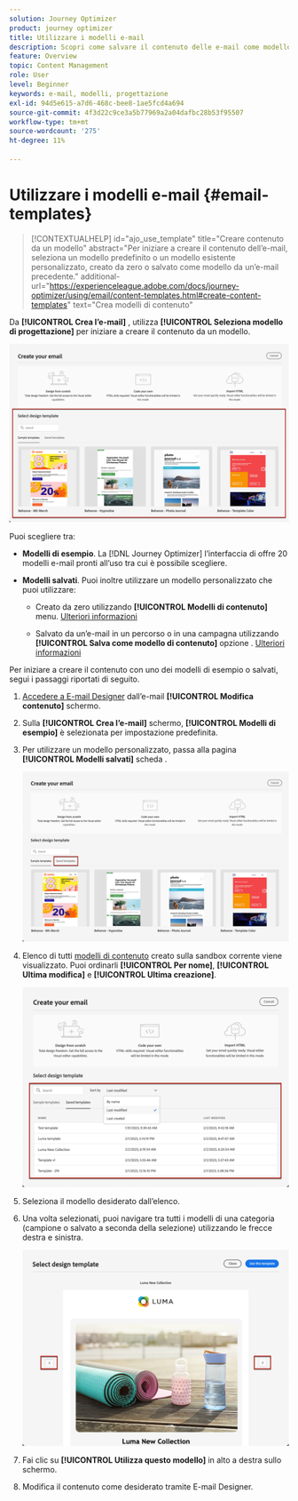 ```yaml
---
solution: Journey Optimizer
product: journey optimizer
title: Utilizzare i modelli e-mail
description: Scopri come salvare il contenuto delle e-mail come modello e riutilizzarlo in Journey Optimizer
feature: Overview
topic: Content Management
role: User
level: Beginner
keywords: e-mail, modelli, progettazione
exl-id: 94d5e615-a7d6-468c-bee8-1ae5fcd4a694
source-git-commit: 4f3d22c9ce3a5b77969a2a04dafbc28b53f95507
workflow-type: tm+mt
source-wordcount: '275'
ht-degree: 11%

---
```


# Utilizzare i modelli e-mail {#email-templates}

>[!CONTEXTUALHELP]
>id="ajo_use_template"
>title="Creare contenuto da un modello"
>abstract="Per iniziare a creare il contenuto dell’e-mail, seleziona un modello predefinito o un modello esistente personalizzato, creato da zero o salvato come modello da un’e-mail precedente."
>additional-url="https://experienceleague.adobe.com/docs/journey-optimizer/using/email/content-templates.html#create-content-templates" text="Crea modelli di contenuto"

Da **[!UICONTROL Crea l’e-mail]** , utilizza **[!UICONTROL Seleziona modello di progettazione]** per iniziare a creare il contenuto da un modello.

![](assets/email_designer-templates.png)

Puoi scegliere tra:

* **Modelli di esempio**. La [!DNL Journey Optimizer] l’interfaccia di offre 20 modelli e-mail pronti all’uso tra cui è possibile scegliere.

* **Modelli salvati**. Puoi inoltre utilizzare un modello personalizzato che puoi utilizzare:

   * Creato da zero utilizzando **[!UICONTROL Modelli di contenuto]** menu. [Ulteriori informazioni](content-templates.md#create-template-from-scratch)

   * Salvato da un’e-mail in un percorso o in una campagna utilizzando **[!UICONTROL Salva come modello di contenuto]** opzione . [Ulteriori informazioni](content-templates.md#save-as-template)

Per iniziare a creare il contenuto con uno dei modelli di esempio o salvati, segui i passaggi riportati di seguito.

1. [Accedere a E-mail Designer](get-started-email-design.md) dall’e-mail **[!UICONTROL Modifica contenuto]** schermo.

1. Sulla **[!UICONTROL Crea l’e-mail]** schermo, **[!UICONTROL Modelli di esempio]** è selezionata per impostazione predefinita.

1. Per utilizzare un modello personalizzato, passa alla pagina **[!UICONTROL Modelli salvati]** scheda .

   ![](assets/email_designer-saved-templates-tab.png)

1. Elenco di tutti [modelli di contenuto](content-templates.md#create-content-templates) creato sulla sandbox corrente viene visualizzato. Puoi ordinarli **[!UICONTROL Per nome]**, **[!UICONTROL Ultima modifica]** e **[!UICONTROL Ultima creazione]**.

   ![](assets/email_designer-saved-templates-filter.png)

1. Seleziona il modello desiderato dall’elenco.

1. Una volta selezionati, puoi navigare tra tutti i modelli di una categoria (campione o salvato a seconda della selezione) utilizzando le frecce destra e sinistra.

   ![](assets/email_designer-saved-templates-navigate.png)

1. Fai clic su **[!UICONTROL Utilizza questo modello]** in alto a destra sullo schermo.

1. Modifica il contenuto come desiderato tramite E-mail Designer.
